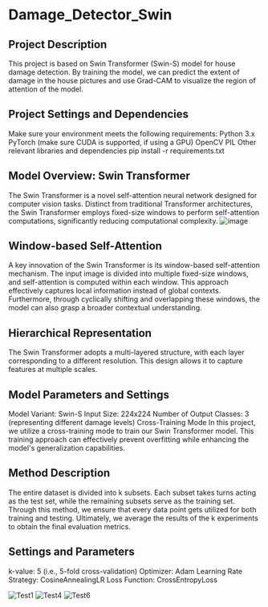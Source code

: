 # Damage_Detector_Swin

Project Description
-------------------
This project is based on Swin Transformer (Swin-S) model for house damage detection. By training the model, we can predict the extent of damage in the house pictures and use Grad-CAM to visualize the region of attention of the model.

Project Settings and Dependencies
---------------------------------
Make sure your environment meets the following requirements:
Python 3.x
PyTorch (make sure CUDA is supported, if using a GPU)
OpenCV
PIL
Other relevant libraries and dependencies
pip install -r requirements.txt

Model Overview: Swin Transformer
-------------------------------
The Swin Transformer is a novel self-attention neural network designed for computer vision tasks. Distinct from traditional Transformer architectures, the Swin Transformer employs fixed-size windows to perform self-attention computations, significantly reducing computational complexity.
![image](https://github.com/Alen-Xue/Damage_Detector_Swin/assets/126217366/2145de3e-9b6f-4396-a464-2ab27c1e9d5b)


Window-based Self-Attention
--------------------------
A key innovation of the Swin Transformer is its window-based self-attention mechanism. The input image is divided into multiple fixed-size windows, and self-attention is computed within each window. This approach effectively captures local information instead of global contexts. Furthermore, through cyclically shifting and overlapping these windows, the model can also grasp a broader contextual understanding.

Hierarchical Representation
--------------------------
The Swin Transformer adopts a multi-layered structure, with each layer corresponding to a different resolution. This design allows it to capture features at multiple scales.

Model Parameters and Settings
----------------------------
Model Variant: Swin-S
Input Size: 224x224
Number of Output Classes: 3 (representing different damage levels)
Cross-Training Mode
In this project, we utilize a cross-training mode to train our Swin Transformer model. This training approach can effectively prevent overfitting while enhancing the model's generalization capabilities.

Method Description
------------------
The entire dataset is divided into k subsets. Each subset takes turns acting as the test set, while the remaining subsets serve as the training set. Through this method, we ensure that every data point gets utilized for both training and testing. Ultimately, we average the results of the k experiments to obtain the final evaluation metrics.

Settings and Parameters
-----------------------
k-value: 5 (i.e., 5-fold cross-validation)
Optimizer: Adam
Learning Rate Strategy: CosineAnnealingLR
Loss Function: CrossEntropyLoss

![Test1](https://github.com/Alen-Xue/Damage_Detector_Swin/assets/126217366/0fd7f7e3-f35c-40ff-8b3a-a6599706e859)
![Test4](https://github.com/Alen-Xue/Damage_Detector_Swin/assets/126217366/a419aa73-5a2e-422a-b257-7c2387bee957)
![Test6](https://github.com/Alen-Xue/Damage_Detector_Swin/assets/126217366/d60ecdc4-04b2-4676-8fc2-ae09031b9cb9)
